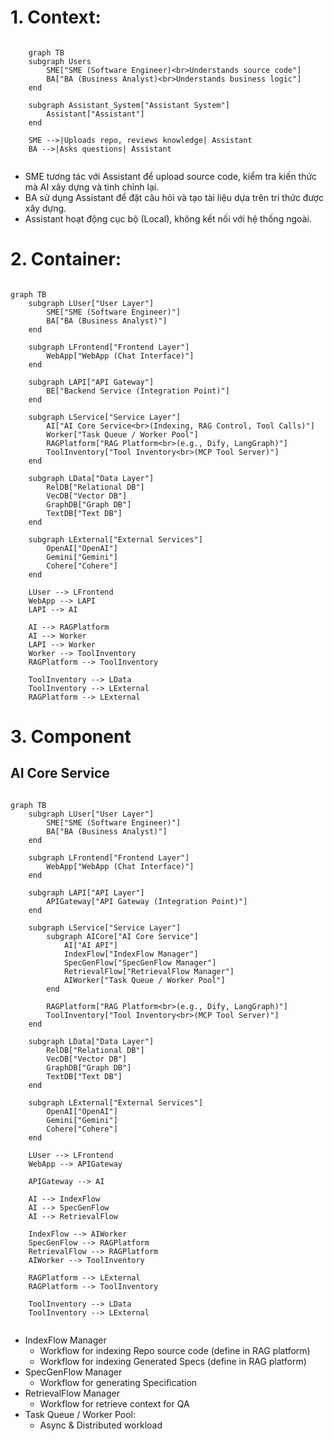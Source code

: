 
# 1. Context:

```mermaid

    graph TB
    subgraph Users
        SME["SME (Software Engineer)<br>Understands source code"]
        BA["BA (Business Analyst)<br>Understands business logic"]
    end

    subgraph Assistant_System["Assistant System"]
        Assistant["Assistant"]
    end

    SME -->|Uploads repo, reviews knowledge| Assistant
    BA -->|Asks questions| Assistant


```

- SME tương tác với Assistant để upload source code, kiểm tra kiến thức mà AI xây dựng và tinh chỉnh lại.
- BA sử dụng Assistant để đặt câu hỏi và tạo tài liệu dựa trên tri thức được xây dựng.
- Assistant hoạt động cục bộ (Local), không kết nối với hệ thống ngoài.

# 2. Container:

```mermaid

graph TB
    subgraph LUser["User Layer"]
        SME["SME (Software Engineer)"]
        BA["BA (Business Analyst)"]
    end

    subgraph LFrontend["Frontend Layer"]
        WebApp["WebApp (Chat Interface)"]
    end

    subgraph LAPI["API Gateway"]
        BE["Backend Service (Integration Point)"]
    end

    subgraph LService["Service Layer"]
        AI["AI Core Service<br>(Indexing, RAG Control, Tool Calls)"]
        Worker["Task Queue / Worker Pool"]
        RAGPlatform["RAG Platform<br>(e.g., Dify, LangGraph)"]
        ToolInventory["Tool Inventory<br>(MCP Tool Server)"]
    end

    subgraph LData["Data Layer"]
        RelDB["Relational DB"]
        VecDB["Vector DB"]
        GraphDB["Graph DB"]
        TextDB["Text DB"]
    end

    subgraph LExternal["External Services"]
        OpenAI["OpenAI"]
        Gemini["Gemini"]
        Cohere["Cohere"]
    end

    LUser --> LFrontend
    WebApp --> LAPI
    LAPI --> AI
    
    AI --> RAGPlatform
    AI --> Worker
    LAPI --> Worker
    Worker --> ToolInventory
    RAGPlatform --> ToolInventory

    ToolInventory --> LData
    ToolInventory --> LExternal
    RAGPlatform --> LExternal

```

# 3. Component

## AI Core Service
```mermaid

graph TB
    subgraph LUser["User Layer"]
        SME["SME (Software Engineer)"]
        BA["BA (Business Analyst)"]
    end

    subgraph LFrontend["Frontend Layer"]
        WebApp["WebApp (Chat Interface)"]
    end

    subgraph LAPI["API Layer"]
        APIGateway["API Gateway (Integration Point)"]
    end

    subgraph LService["Service Layer"]
        subgraph AICore["AI Core Service"]
            AI["AI API"]
            IndexFlow["IndexFlow Manager"]
            SpecGenFlow["SpecGenFlow Manager"]
            RetrievalFlow["RetrievalFlow Manager"]
            AIWorker["Task Queue / Worker Pool"]
        end

        RAGPlatform["RAG Platform<br>(e.g., Dify, LangGraph)"]
        ToolInventory["Tool Inventory<br>(MCP Tool Server)"]
    end

    subgraph LData["Data Layer"]
        RelDB["Relational DB"]
        VecDB["Vector DB"]
        GraphDB["Graph DB"]
        TextDB["Text DB"]
    end

    subgraph LExternal["External Services"]
        OpenAI["OpenAI"]
        Gemini["Gemini"]
        Cohere["Cohere"]
    end

    LUser --> LFrontend
    WebApp --> APIGateway

    APIGateway --> AI

    AI --> IndexFlow
    AI --> SpecGenFlow
    AI --> RetrievalFlow

    IndexFlow --> AIWorker
    SpecGenFlow --> RAGPlatform
    RetrievalFlow --> RAGPlatform
    AIWorker --> ToolInventory

    RAGPlatform --> LExternal
    RAGPlatform --> ToolInventory

    ToolInventory --> LData
    ToolInventory --> LExternal


```

- IndexFlow Manager
    - Workflow for indexing Repo source code (define in RAG platform)
    - Workflow for indexing Generated Specs (define in RAG platform)
- SpecGenFlow Manager
    - Workflow for generating Specification
- RetrievalFlow Manager
    - Workflow for retrieve context for QA    
- Task Queue / Worker Pool:
    - Async & Distributed workload
